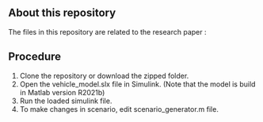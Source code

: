 ## About this repository
The files in this repository are related to the research paper : 

## Procedure
1. Clone the repository or download the zipped folder.
2. Open the vehicle_model.slx file in Simulink. (Note that the model is build in Matlab version R2021b)
3. Run the loaded simulink file.
4. To make changes in scenario, edit scenario_generator.m file.
